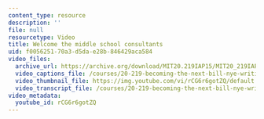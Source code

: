 ```yaml
---
content_type: resource
description: ''
file: null
resourcetype: Video
title: Welcome the middle school consultants
uid: f0056251-70a3-d5da-e28b-846429aca584
video_files:
  archive_url: https://archive.org/download/MIT20.219IAP15/MIT20_219IAP15_D02P1_300k.mp4
  video_captions_file: /courses/20-219-becoming-the-next-bill-nye-writing-and-hosting-the-educational-show-january-iap-2015/2f2962cd426d53d6a1db9f7f50c5a452_rCG6r6gotZQ.vtt
  video_thumbnail_file: https://img.youtube.com/vi/rCG6r6gotZQ/default.jpg
  video_transcript_file: /courses/20-219-becoming-the-next-bill-nye-writing-and-hosting-the-educational-show-january-iap-2015/429a8233b7a7b2b77c2cbb6cd8222af0_rCG6r6gotZQ.pdf
video_metadata:
  youtube_id: rCG6r6gotZQ
---
```

